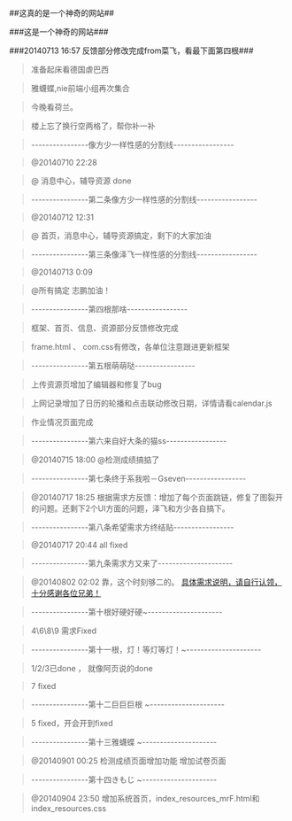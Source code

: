 ##这真的是一个神奇的网站##

###这是一个神奇的网站###

###20140713 16:57 反馈部分修改完成from菜飞，看最下面第四根###

> 准备起床看德国虐巴西

> 雅蠛蝶,nie前端小组再次集合

> 今晚看荷兰。

> 楼上忘了换行空两格了，帮你补一补

> ----------------像方少一样性感的分割线-----------------

> @20140710 22:28

> @ 消息中心，辅导资源 done

> ----------------第二条像方少一样性感的分割线-----------------

> @20140712 12:31

> @ 首页，消息中心，辅导资源搞定，剩下的大家加油

> ----------------第三条像泽飞一样性感的分割线-----------------

> @20140713 0:09

> @所有搞定 志鹏加油！


> ----------------第四根那啥-----------------

> 框架、首页、信息、资源部分反馈修改完成

> frame.html  、  com.css有修改，各单位注意跟进更新框架

> ----------------第五根萌萌哒-----------------

> 上传资源页增加了编辑器和修复了bug

> 上网记录增加了日历的轮播和点击联动修改日期，详情请看calendar.js

> 作业情况页面完成  

> ----------------第六来自好大条的猫ss-----------------  

> @20140715 18:00
> @检测成绩搞掂了

> ----------------第七条终于系我啦－Gseven-----------------

> @20140717 18:25
> 根据需求方反馈：增加了每个页面跳链，修复了图裂开的问题。还剩下2个UI方面的问题，泽飞和方少各自搞下。

> ----------------第八条希望需求方终结贴-----------------

> @20140717 20:44
> all fixed

> ----------------第九条需求方又来了---------------------

> @20140802 02:02
> 靠，这个时刻够二的。
> [具体需求说明，请自行认领，十分感谢各位兄弟！](http://note.youdao.com/share/?id=5a330f68fd18febac82bc4fd2b11618c&type=note)

> ----------------第十根好硬好硬~---------------------

> 4\6\8\9 需求Fixed

> ----------------第十一根，灯！等灯等灯！~---------------------

> 1/2/3已done ， 就像阿页说的done

> 7 fixed 

> ----------------第十二巨巨巨根 ~---------------------

> 5 fixed，开会开到fixed

> ----------------第十三雅蠛蝶 ~---------------------

> @20140901 00:25
> 检测成绩页面增加功能
> 增加试卷页面

> ----------------第十四きもじ ~---------------------

> @20140904 23:50
> 增加系统首页，index_resources_mrF.html和index_resources.css
